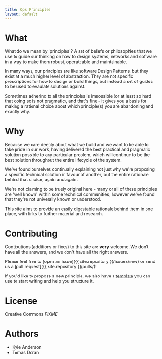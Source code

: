 ```yaml
---
title: Ops Principles
layout: default
---
```


# What

What do we mean by 'principles'? A set of beliefs or philosophies that we
use to guide our thinking on how to design systems, networks and software
in a way to make them robust, operateable and maintainable.

In many ways, our principles are like software Design Patterns, but they exist
at a much higher level of abstraction. They are not specific prescriptions for
how to design or build things, but instead a set of guides to be used to evaulate
solutions against.

Sometimes adhering to all the principles is impossible (or at least so hard that
doing so is not pragmatic), and that's fine - it gives you a basis for making a rational
choice about which principle(s) you are abandoning and exactly why.

# Why

Because we care deeply about what we build and we want to be able to take pride in our work,
having delivered the best practical and pragmatic solution possible to any particular problem,
which will continue to be the best solution throughout the entire lifecycle of the system.

We've found ourselves continually explaining not just why
we're proposing a specific technical solution in favour of another,
but the entire rationale behind that choice, again and again.

We're not claiming to be truely original here - many or all of these principles
are 'well known' within some technical communities, however we've found that
they're not univerally known or understood.

This site aims to provide an easily digestable rationale behind them in one place,
with links to further material and research.

# Contributing

Contibutions (additions or fixes) to this site are **very** welcome. We don't have all the
answers, and we don't have all the right answers.

Please feel free to [open an issue]({{ site.repository }}/issues/new) or send us a [pull request]({{ site.repository }}/pulls/)!

If you'd like to propose a new principle, we also have a [template](template.html)
you can use to start writing and help you structure it.

# License

Creative Commons *FIXME*

# Authors

 * Kyle Anderson
 * Tomas Doran


